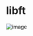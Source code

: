 # libft
![image]([https://github.com/user-attachments/assets/79b8a218-4169-4c58-8d35-5d5d4693bc01](https://media1.tenor.com/m/ZCFNvmnn9s4AAAAC/dan-da-dan-dandadan.gif))
